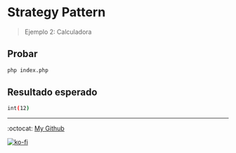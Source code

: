# Strategy Pattern

> Ejemplo 2: Calculadora

## Probar

```bash
php index.php
```

## Resultado esperado

```bash
int(12)
```

---

:octocat: [My Github](https://github.com/FernandoCalmet)

[![ko-fi](https://www.ko-fi.com/img/githubbutton_sm.svg)](https://ko-fi.com/T6T41JKMI)
